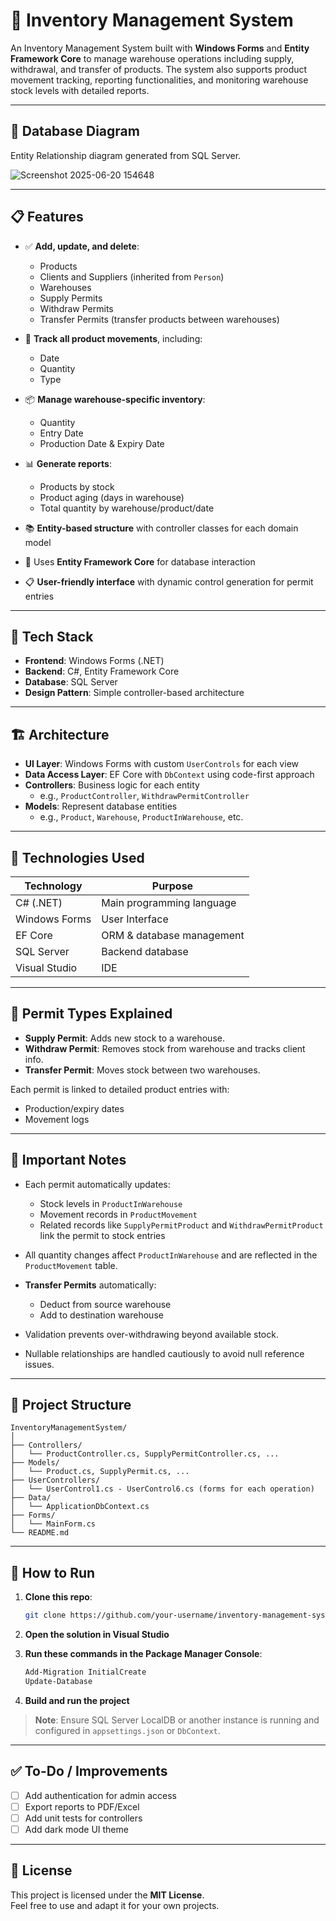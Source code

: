 # 🏪 Inventory Management System

An Inventory Management System built with **Windows Forms** and **Entity Framework Core** to manage warehouse operations including supply, withdrawal, and transfer of products. The system also supports product movement tracking, reporting functionalities, and monitoring warehouse stock levels with detailed reports.

---

## 📸 Database Diagram

Entity Relationship diagram generated from SQL Server.

![Screenshot 2025-06-20 154648](https://github.com/user-attachments/assets/4994f0ce-29c2-4a10-9011-913466344277)

---

## 📋 Features

- ✅ **Add, update, and delete**:
  - Products  
  - Clients and Suppliers (inherited from `Person`)  
  - Warehouses  
  - Supply Permits  
  - Withdraw Permits  
  - Transfer Permits (transfer products between warehouses)

- 🔄 **Track all product movements**, including:
  - Date  
  - Quantity  
  - Type  

- 📦 **Manage warehouse-specific inventory**:
  - Quantity  
  - Entry Date  
  - Production Date & Expiry Date

- 📊 **Generate reports**:
  - Products by stock  
  - Product aging (days in warehouse)  
  - Total quantity by warehouse/product/date  

- 📚 **Entity-based structure** with controller classes for each domain model  
- 💾 Uses **Entity Framework Core** for database interaction  
- 📋 **User-friendly interface** with dynamic control generation for permit entries  

---

## 🧱 Tech Stack

- **Frontend**: Windows Forms (.NET)  
- **Backend**: C#, Entity Framework Core  
- **Database**: SQL Server  
- **Design Pattern**: Simple controller-based architecture  

---

## 🏗️ Architecture

- **UI Layer**: Windows Forms with custom `UserControls` for each view  
- **Data Access Layer**: EF Core with `DbContext` using code-first approach  
- **Controllers**: Business logic for each entity  
  - e.g., `ProductController`, `WithdrawPermitController`  
- **Models**: Represent database entities  
  - e.g., `Product`, `Warehouse`, `ProductInWarehouse`, etc.

---

## 🧰 Technologies Used

| Technology    | Purpose                   |
| ------------- | ------------------------- |
| C# (.NET)     | Main programming language |
| Windows Forms | User Interface            |
| EF Core       | ORM & database management |
| SQL Server    | Backend database          |
| Visual Studio | IDE                       |

---

## 🔄 Permit Types Explained

- **Supply Permit**: Adds new stock to a warehouse.  
- **Withdraw Permit**: Removes stock from warehouse and tracks client info.  
- **Transfer Permit**: Moves stock between two warehouses.

Each permit is linked to detailed product entries with:
- Production/expiry dates  
- Movement logs  

---

## 📌 Important Notes

- Each permit automatically updates:
  - Stock levels in `ProductInWarehouse`  
  - Movement records in `ProductMovement`  
  - Related records like `SupplyPermitProduct` and `WithdrawPermitProduct` link the permit to stock entries  

- All quantity changes affect `ProductInWarehouse` and are reflected in the `ProductMovement` table.  
- **Transfer Permits** automatically:
  - Deduct from source warehouse  
  - Add to destination warehouse  

- Validation prevents over-withdrawing beyond available stock.  
- Nullable relationships are handled cautiously to avoid null reference issues.  

---

## 📁 Project Structure

```
InventoryManagementSystem/
│
├── Controllers/
│   └── ProductController.cs, SupplyPermitController.cs, ...
├── Models/
│   └── Product.cs, SupplyPermit.cs, ...
├── UserControllers/
│   └── UserControl1.cs - UserControl6.cs (forms for each operation)
├── Data/
│   └── ApplicationDbContext.cs
├── Forms/
│   └── MainForm.cs
└── README.md
```

---

## 🔧 How to Run

1. **Clone this repo**:
   ```bash
   git clone https://github.com/your-username/inventory-management-system.git
   ```

2. **Open the solution in Visual Studio**

3. **Run these commands in the Package Manager Console**:
   ```powershell
   Add-Migration InitialCreate
   Update-Database
   ```

4. **Build and run the project**

> **Note**: Ensure SQL Server LocalDB or another instance is running and configured in `appsettings.json` or `DbContext`.

---

## ✅ To-Do / Improvements

- [ ] Add authentication for admin access  
- [ ] Export reports to PDF/Excel  
- [ ] Add unit tests for controllers  
- [ ] Add dark mode UI theme  

---

## 📄 License

This project is licensed under the **MIT License**.  
Feel free to use and adapt it for your own projects.
```
